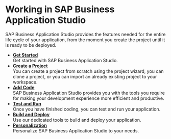 <!-- loiobfc517841be24ccb93ad64a31eb53e35 -->

# Working in SAP Business Application Studio

SAP Business Application Studio provides the features needed for the entire life cycle of your application, from the moment you create the project until it is ready to be deployed.

- **[Get Started](Get_Started_826b587.md "Get started with SAP Business Application Studio.")**  
  Get started with SAP Business Application Studio.
- **[Create a Project](Create_a_Project_fa59c5a.md "You can create a project from scratch using the project wizard, you can clone a
	project, or you can import an already existing project to your workspace.")**  
  You can create a project from scratch using the project wizard, you can clone a project, or you can import an already existing project to your workspace.
- **[Add Code](Add_Code_5126b9b.md "SAP Business Application Studio provides you with
	the tools you require for making your development experience more efficient and
	productive.")**  
  SAP Business Application Studio provides you with the tools you require for making your development experience more efficient and productive.
- **[Test and Run](Test_and_Run_9a16a55.md "Once you have finished coding, you can test and run your application.")**  
  Once you have finished coding, you can test and run your application.
- **[Build and Deploy](Build_and_Deploy_d5e4d02.md "Use our dedicated tools to build and deploy your application.")**  
  Use our dedicated tools to build and deploy your application.
- **[Personalization](Personalize.md "Personalize SAP Business Application Studio to your needs.")**  
  Personalize SAP Business Application Studio to your needs.
